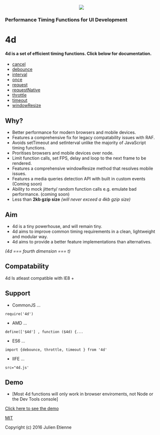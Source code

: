 <p align="center">
<img style="text-align: center;" src="http://imageshack.com/a/img922/4690/kapZA1.png">
</p>

### Performance Timing Functions for UI Development

# 4d

#### 4d is a set of efficient timing functions. Click below for documentation.

- [cancel](https://github.com/julienetie/4d/wiki)
- [debounce](https://github.com/julienetie/4d/wiki)
- [interval](https://github.com/julienetie/4d/wiki)
- [once](https://github.com/julienetie/4d/wiki)
- [request](https://github.com/julienetie/4d/wiki)
- [requestNative](https://github.com/julienetie/4d/wiki)
- [throttle](https://github.com/julienetie/4d/wiki)
- [timeout](https://github.com/julienetie/4d/wiki)
- [windowResize](https://github.com/julienetie/4d/wiki)

## Why?
- Better performance for modern browsers and mobile devices.
- Features a comprehensive fix for legacy compatability issues with RAF.
- Avoids setTimeout and setInterval unlike the majority of JavaScript timing functions.
- Proritises browsers and mobile devices over node.
- Limit function calls, set FPS, delay and loop to the next frame to be rendered.
- Features a comprehensive windowResize method that resolves mobile issues.
- Features a media queries detection API with built in custom events (Coming soon)
- Ability to mock jitterty/ random function calls e.g. emulate bad performance. (coming soon)
- Less than **2kb gzip size** _(will never exceed a 4kb gzip size)_



## Aim
- 4d is a tiny powerhouse, and will remain tiny.
- 4d aims to improve common timing requirements in a clean, lightweight and modular way.
- 4d aims to provide a better feature implementations than alternatives.

_(4d === fourth dimension === t)_

## Compatability
4d Is atleast compatible with IE8 +



## Support
- CommonJS ... 

`require('4d')`

- AMD ... 

`define(['$4d'] , function ($4d) {...`

- ES6 ... 

`import {debounce, throttle, timeout } from '4d'`

- IIFE ... 

`src="4d.js'`

## Demo
- [Most 4d functions will only work in browser enviroments, not Node or the Dev Tools console]

[Click here to see the demo]()


[MIT](https://github.com/envidia/4d/blob/master/LICENSE)

Copyright (c) 2016 Julien Etienne
